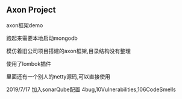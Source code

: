 ## Axon Project 

axon框架demo

跑起来需要本地启动mongodb

模仿着旧公司项目搭建的axon框架,目录结构没有整理

使用了lombok插件

里面还有一个别人的netty源码,可以直接使用

2019/7/17 加入sonarQube配置 4bug,10Vulnerabilities,106CodeSmells